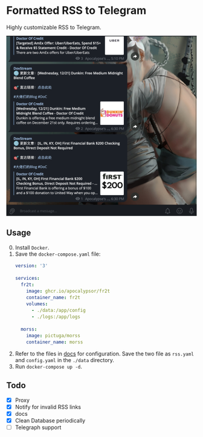 # Formatted RSS to Telegram

Highly customizable RSS to Telegram.

![sample](./docs/assets/screenshot-of-chat.png)

## Usage

0. Install `Docker`.
1. Save the `docker-compose.yaml` file:
    ```yaml
    version: '3'
    
    services:
      fr2t:
        image: ghcr.io/apocalypsor/fr2t
        container_name: fr2t
        volumes:
          - ./data:/app/config
          - ./logs:/app/logs
    
      morss:
        image: pictuga/morss
        container_name: morss
    ```
2. Refer to the files in [docs](./docs) for configuration. Save the two file as `rss.yaml` and `config.yaml` in the `./data` directory.
3. Run `docker-compose up -d`.

## Todo

- [x] Proxy
- [x] Notify for invalid RSS links
- [x] docs
- [x] Clean Database periodically
- [ ] Telegraph support
